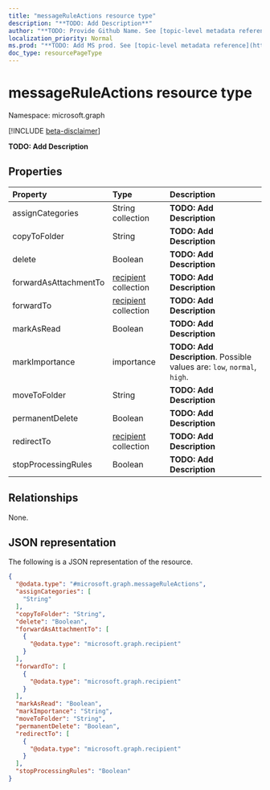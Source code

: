 ```yaml
---
title: "messageRuleActions resource type"
description: "**TODO: Add Description**"
author: "**TODO: Provide Github Name. See [topic-level metadata reference](https://msgo.azurewebsites.net/add/document/guidelines/metadata.html#topic-level-metadata)**"
localization_priority: Normal
ms.prod: "**TODO: Add MS prod. See [topic-level metadata reference](https://msgo.azurewebsites.net/add/document/guidelines/metadata.html#topic-level-metadata)**"
doc_type: resourcePageType
---
```


# messageRuleActions resource type

Namespace: microsoft.graph

[!INCLUDE [beta-disclaimer](../../includes/beta-disclaimer.md)]

**TODO: Add Description**

## Properties
|Property|Type|Description|
|:---|:---|:---|
|assignCategories|String collection|**TODO: Add Description**|
|copyToFolder|String|**TODO: Add Description**|
|delete|Boolean|**TODO: Add Description**|
|forwardAsAttachmentTo|[recipient](../resources/recipient.md) collection|**TODO: Add Description**|
|forwardTo|[recipient](../resources/recipient.md) collection|**TODO: Add Description**|
|markAsRead|Boolean|**TODO: Add Description**|
|markImportance|importance|**TODO: Add Description**. Possible values are: `low`, `normal`, `high`.|
|moveToFolder|String|**TODO: Add Description**|
|permanentDelete|Boolean|**TODO: Add Description**|
|redirectTo|[recipient](../resources/recipient.md) collection|**TODO: Add Description**|
|stopProcessingRules|Boolean|**TODO: Add Description**|

## Relationships
None.

## JSON representation
The following is a JSON representation of the resource.
<!-- {
  "blockType": "resource",
  "@odata.type": "microsoft.graph.messageRuleActions"
}
-->
``` json
{
  "@odata.type": "#microsoft.graph.messageRuleActions",
  "assignCategories": [
    "String"
  ],
  "copyToFolder": "String",
  "delete": "Boolean",
  "forwardAsAttachmentTo": [
    {
      "@odata.type": "microsoft.graph.recipient"
    }
  ],
  "forwardTo": [
    {
      "@odata.type": "microsoft.graph.recipient"
    }
  ],
  "markAsRead": "Boolean",
  "markImportance": "String",
  "moveToFolder": "String",
  "permanentDelete": "Boolean",
  "redirectTo": [
    {
      "@odata.type": "microsoft.graph.recipient"
    }
  ],
  "stopProcessingRules": "Boolean"
}
```

